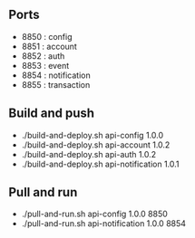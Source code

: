 ## Ports
- 8850 : config
- 8851 : account
- 8852 : auth
- 8853 : event
- 8854 : notification
- 8855 : transaction

## Build and push
- ./build-and-deploy.sh api-config 1.0.0
- ./build-and-deploy.sh api-account 1.0.2
- ./build-and-deploy.sh api-auth 1.0.2
- ./build-and-deploy.sh api-notification 1.0.1

## Pull and run
- ./pull-and-run.sh api-config 1.0.0 8850
- ./pull-and-run.sh api-notification 1.0.0 8854